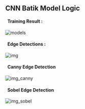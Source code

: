 ## CNN Batik Model Logic

#### &nbsp; Training Result : 

![models](https://user-images.githubusercontent.com/37819857/187839676-14c5d4aa-408b-4278-8654-b7da1ce947c0.png)

#### &nbsp; Edge Detections : 

![img](https://user-images.githubusercontent.com/37819857/187839804-1ffde327-ae2e-44fc-a37b-5a9a8037aa01.png) 
#### &nbsp; Canny Edge Detection 
![img_canny](https://user-images.githubusercontent.com/37819857/187839811-1f2fefc7-1f4b-45e5-bae9-273ec57688f2.png)
#### &nbsp; Sobel Edge Detection
![img_sobel](https://user-images.githubusercontent.com/37819857/187839814-64eef6c8-d317-498c-82c5-4c5b84941a9d.png)
